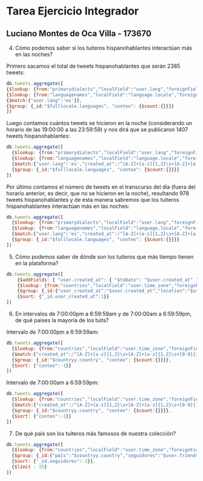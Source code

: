 # Tarea Ejercicio Integrador

## Luciano Montes de Oca Villa - 173670


4. Cómo podemos saber si los tuiteros hispanohablantes interactúan más en las noches?

Primero sacamos el total de tweets hispanohablantes que serán 2385 tweets:
```javascript
db.tweets.aggregate([
{$lookup: {from:"primarydialects","localField":"user.lang","foreignField":"lang","as":"language"}},
{$lookup: {from:"languagenames","localField":"language.locale","foreignField":"locale","as":"fulllocale"}},
{$match:{"user.lang":'es'}},
{$group: {_id:"$fulllocale.languages", "conteo": {$count:{}}}}
])
```

Luego contamos cuántos tweets se hicieron en la noche (considerando un horario de las 19:00:00 a las 23:59:59) y nos dirá que se publicaron 1407 tweets hispanohablantes:
```javascript
db.tweets.aggregate([
  {$lookup: {from:"primarydialects","localField":"user.lang","foreignField":"lang","as":"language"}},
  {$lookup: {from:"languagenames","localField":"language.locale","foreignField":"locale","as":"fulllocale"}},
  {$match:{"user.lang":'es',"created_at":/^[A-Z]+[a-z]{1,2}\s+[A-Z]+[a-z]{1,2}\s+[0-9]{1,2}\s+([1]+[9]|[2]+[0-3])+:+[0-5]+[0-9]+:+[0-5]+[0-9].........../}},
  {$group: {_id:"$fulllocale.languages", "conteo": {$count:{}}}}
])
```

Por último contamos el número de tweets en el transcurso del día (fuera del horario anterior, es decir, que no se hicieron en la noche), resultando 978 tweets hispanohablantes y de esta manera sabremos que los tuiteros hispanohablantes interactúan más en las noches:
```javascript
db.tweets.aggregate([
  {$lookup: {from:"primarydialects","localField":"user.lang","foreignField":"lang","as":"language"}},
  {$lookup: {from:"languagenames","localField":"language.locale","foreignField":"locale","as":"fulllocale"}},
  {$match:{"user.lang":'es',"created_at":/^[A-Z]+[a-z]{1,2}\s+[A-Z]+[a-z]{1,2}\s+[0-9]{1,2}\s+([0]+[1-9]|[1]+[0-8])+:+[0-5]+[0-9]+:+[0-5]+[0-9].........../}},
  {$group: {_id:"$fulllocale.languages", "conteo": {$count:{}}}}
])
```


5. Cómo podemos saber de dónde son los tuiteros que más tiempo tienen en la plataforma?
```javascript
db.tweets.aggregate([
    {$addFields: { "user.created_at": { "$toDate": "$user.created_at" }}},
    {$lookup: {from:"countries","localField":"user.time_zone","foreignField":"time_zone","as":"countryy"}},
    {$group: {_id:{"user_created_at":"$user.created_at","location":"$user.location","country":"$countryy.country"}}},
    {$sort: {"_id.user_created_at":1}}
])
```


6. En intervalos de 7:00:00pm a 6:59:59am y de 7:00:00am a 6:59:59pm, de qué paises la mayoría de los tuits?

Intervalo de 7:00:00pm a 6:59:59am:
```javascript
db.tweets.aggregate([
  {$lookup: {from:"countries","localField":"user.time_zone","foreignField":"time_zone","as":"countryy"}},
  {$match:{"created_at":/^[A-Z]+[a-z]{1,2}\s+[A-Z]+[a-z]{1,2}\s+[0-9]{1,2}\s+([1]+[9]|[2]+[0-3]|[0]+[0-6])+:+[0-5]+[0-9]+:+[0-5]+[0-9].........../}},
  {$group: {_id:"$countryy.country", "conteo": {$count:{}}}},
  {$sort: {"conteo":-1}}
])
```

Intervalo de 7:00:00am a 6:59:59pm:
```javascript
db.tweets.aggregate([
  {$lookup: {from:"countries","localField":"user.time_zone","foreignField":"time_zone","as":"countryy"}},
  {$match:{"created_at":/^[A-Z]+[a-z]{1,2}\s+[A-Z]+[a-z]{1,2}\s+[0-9]{1,2}\s+([0]+[7-9]|[1]+[0-8])+:+[0-5]+[0-9]+:+[0-5]+[0-9].........../}},
  {$group: {_id:"$countryy.country", "conteo": {$count:{}}}},
  {$sort: {"conteo":-1}}
])
```


7. De qué país son los tuiteros más famosos de nuestra colección?
```javascript
db.tweets.aggregate([
  {$lookup: {from:"countries","localField":"user.time_zone","foreignField":"time_zone","as":"countryy"}},
  {$group: {_id:{"país":"$countryy.country","seguidores":"$user.friends_count"}}},
  {$sort: {"_id.seguidores":-1}},
  {$limit : 15}
])
```
